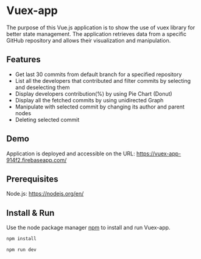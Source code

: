 # Vuex-app

  The purpose of this Vue.js application is to show the use of vuex library for better state management. 
  The application retrieves data from a specific GitHub repository and allows their visualization and manipulation.

## Features

* Get last 30 commits from default branch for a specified repository
* List all the developers that contributed and filter commits by selecting and deselecting them
* Display developers contribution(%) by using Pie Chart (Donut)
* Display all the fetched commits by using unidirected Graph
* Manipulate with selected commit by changing its author and parent nodes
* Deleting selected commit

## Demo

  Application is deployed and accessible on the URL: https://vuex-app-914f2.firebaseapp.com/

## Prerequisites

  Node.js: https://nodejs.org/en/

## Install & Run

  Use the node package manager [npm](https://www.npmjs.com/) to install and run Vuex-app.

  ```bash
  npm install

  npm run dev
  ```


